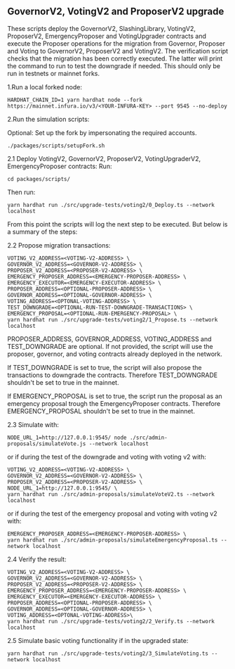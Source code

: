 ## GovernorV2, VotingV2 and ProposerV2 upgrade

These scripts deploy the GovernorV2, SlashingLibrary, VotingV2, ProposerV2, EmergencyProposer and VotingUpgrader contracts and execute the Proposer operations for the migration from Governor, Proposer and Voting to GovernorV2, ProposerV2 and VotingV2. The verification script checks that the migration has been correctly executed. The latter will print the command to run to test the downgrade if needed. This should only be run in testnets or mainnet forks.

1.Run a local forked node:

```
HARDHAT_CHAIN_ID=1 yarn hardhat node --fork https://mainnet.infura.io/v3/<YOUR-INFURA-KEY> --port 9545 --no-deploy
```

2.Run the simulation scripts:

Optional: Set up the fork by impersonating the required accounts.

```
./packages/scripts/setupFork.sh
```

2.1 Deploy VotingV2, GovernorV2, ProposerV2, VotingUpgraderV2, EmergencyProposer contracts:
Run:

```
cd packages/scripts/
```

Then run:

```
yarn hardhat run ./src/upgrade-tests/voting2/0_Deploy.ts --network localhost
```

From this point the scripts will log the next step to be executed. But below is a summary of the steps:

2.2 Propose migration transactions:

```
VOTING_V2_ADDRESS=<VOTING-V2-ADDRESS> \
GOVERNOR_V2_ADDRESS=<GOVERNOR-V2-ADDRESS> \
PROPOSER_V2_ADDRESS=<PROPOSER-V2-ADDRESS> \
EMERGENCY_PROPOSER_ADDRESS=<EMERGENCY-PROPOSER-ADDRESS> \
EMERGENCY_EXECUTOR=<EMERGENCY-EXECUTOR-ADDRESS> \
PROPOSER_ADDRESS=<OPTIONAL-PROPOSER-ADDRESS> \
GOVERNOR_ADDRESS=<OPTIONAL-GOVERNOR-ADDRESS> \
VOTING_ADDRESS=<OPTONAL-VOTING-ADDRESS> \
TEST_DOWNGRADE=<OPTIONAL-RUN-TEST-DOWNGRADE-TRANSACTIONS> \
EMERGENCY_PROPOSAL=<OPTIONAL-RUN-EMERGENCY-PROPOSAL> \
yarn hardhat run ./src/upgrade-tests/voting2/1_Propose.ts --network localhost
```

PROPOSER_ADDRESS, GOVERNOR_ADDRESS, VOTING_ADDRESS and TEST_DOWNGRADE are optional. If not provided, the script will use the proposer, governor, and voting contracts already deployed in the network.

If TEST_DOWNGRADE is set to true, the script will also propose the transactions to downgrade the contracts. Therefore TEST_DOWNGRADE shouldn't be set to true in the mainnet.

If EMERGENCY_PROPOSAL is set to true, the script run the proposal as an emergency proposal trough the EmergencyProposer contracts. Therefore EMERGENCY_PROPOSAL shouldn't be set to true in the mainnet.

2.3 Simulate with:

```
NODE_URL_1=http://127.0.0.1:9545/ node ./src/admin-proposals/simulateVote.js --network localhost
```

or if during the test of the downgrade and voting with voting v2 with:

```
VOTING_V2_ADDRESS=<VOTING-V2-ADDRESS> \
GOVERNOR_V2_ADDRESS=<GOVERNOR-V2-ADDRESS> \
PROPOSER_V2_ADDRESS=<PROPOSER-V2-ADDRESS> \
NODE_URL_1=http://127.0.0.1:9545/ \
yarn hardhat run ./src/admin-proposals/simulateVoteV2.ts --network localhost
```

or if during the test of the emergency proposal and voting with voting v2 with:

```
EMERGENCY_PROPOSER_ADDRESS=<EMERGENCY-PROPOSER-ADDRESS> \
yarn hardhat run ./src/admin-proposals/simulateEmergencyProposal.ts --network localhost
```

2.4 Verify the result:

```
VOTING_V2_ADDRESS=<VOTING-V2-ADDRESS> \
GOVERNOR_V2_ADDRESS=<GOVERNOR-V2-ADDRESS> \
PROPOSER_V2_ADDRESS=<PROPOSER-V2-ADDRESS> \
EMERGENCY_PROPOSER_ADDRESS=<EMERGENCY-PROPOSER-ADDRESS> \
EMERGENCY_EXECUTOR=<EMERGENCY-EXECUTOR-ADDRESS> \
PROPOSER_ADDRESS=<OPTIONAL-PROPOSER-ADDRESS> \
GOVERNOR_ADDRESS=<OPTIONAL-GOVERNOR-ADDRESS> \
VOTING_ADDRESS=<OPTONAL-VOTING-ADDRESS>\
yarn hardhat run ./src/upgrade-tests/voting2/2_Verify.ts --network localhost
```

2.5 Simulate basic voting functionality if in the upgraded state:

```
yarn hardhat run ./src/upgrade-tests/voting2/3_SimulateVoting.ts --network localhost
```
